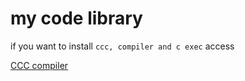 # my code library

if you want to install 
`ccc, compiler and c exec`
access

[CCC compiler](https://github.com/4ly-a/shellscript_library/tree/master/c_compiler)
